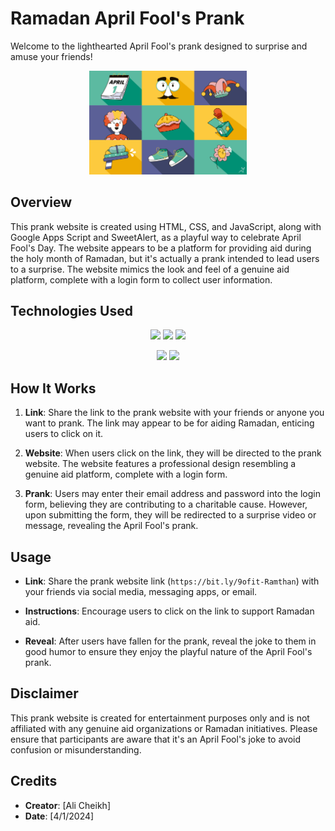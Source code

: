 # Ramadan April Fool's Prank

Welcome to the lighthearted April Fool's prank designed to surprise and amuse your friends!

<p align="center">
  <img src="https://github.com/Ali-Cheikh/PortfolioProject/blob/main/img/aprilfool.png?raw=true" width="50%">
</p>

## Overview

This prank website is created using HTML, CSS, and JavaScript, along with Google Apps Script and SweetAlert, as a playful way to celebrate April Fool's Day. The website appears to be a platform for providing aid during the holy month of Ramadan, but it's actually a prank intended to lead users to a surprise. The website mimics the look and feel of a genuine aid platform, complete with a login form to collect user information.

## Technologies Used

<p align="center">
  <img src="https://img.shields.io/badge/HTML-5-orange?style=for-the-badge"/>
  <img src="https://img.shields.io/badge/CSS-3-blue?style=for-the-badge"/>
  <img src="https://img.shields.io/badge/JavaScript-ES6-yellow?style=for-the-badge"/>
</p>

<p align="center">
  <img src="https://img.shields.io/badge/Apps%20Script-Apps%20Script-brightgreen?style=for-the-badge"/>
  <img src="https://img.shields.io/badge/SweetAlert-💖-blue?style=for-the-badge"/>
</p>

## How It Works

1. **Link**: Share the link to the prank website with your friends or anyone you want to prank. The link may appear to be for aiding Ramadan, enticing users to click on it.

2. **Website**: When users click on the link, they will be directed to the prank website. The website features a professional design resembling a genuine aid platform, complete with a login form.

3. **Prank**: Users may enter their email address and password into the login form, believing they are contributing to a charitable cause. However, upon submitting the form, they will be redirected to a surprise video or message, revealing the April Fool's prank.

## Usage

- **Link**: Share the prank website link (`https://bit.ly/9ofit-Ramthan`) with your friends via social media, messaging apps, or email.
  
- **Instructions**: Encourage users to click on the link to support Ramadan aid.

- **Reveal**: After users have fallen for the prank, reveal the joke to them in good humor to ensure they enjoy the playful nature of the April Fool's prank.

## Disclaimer

This prank website is created for entertainment purposes only and is not affiliated with any genuine aid organizations or Ramadan initiatives. Please ensure that participants are aware that it's an April Fool's joke to avoid confusion or misunderstanding.

## Credits

- **Creator**: [Ali Cheikh]
- **Date**: [4/1/2024]
